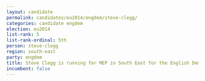 ```yaml
---
layout: candidate
permalink: candidates/eu2014/engdem/steve-clegg/
categories: candidate engdem
election: eu2014
list-rank: 5
list-rank-ordinal: 5th
person: steve-clegg
region: south-east
party: engdem
title: Steve Clegg is running for MEP in South East for the English Democrats
incumbent: false
---
```

